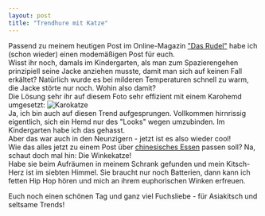 ```yaml
---
layout: post
title: "Trendhure mit Katze"
---
```


Passend zu meinem heutigen Post im Online-Magazin ["Das Rudel"](http://magazin.fuchsgehtum.de) habe ich (schon wieder) einen modemäßigen Post für euch.  
Wisst ihr noch, damals im Kindergarten, als man zum Spazierengehen prinzipiell seine Jacke anziehen musste, damit man sich auf keinen Fall erkältet? Natürlich wurde es bei milderen Temperaturen schnell zu warm, die Jacke störte nur noch. Wohin also damit?  
Die Lösung sehr ihr auf diesem Foto sehr effizient mit einem Karohemd umgesetzt:
![Karokatze](http://farm8.staticflickr.com/7297/12323824883_358ebefe18_c.jpg)  
Ja, ich bin auch auf diesen Trend aufgesprungen. Vollkommen hirnrissig eigentlich, sich ein Hemd nur des "Looks" wegen umzubinden. Im Kindergarten habe ich das gehasst.  
Aber das war auch in den Neunzigern - jetzt ist es also wieder cool!  
Wie das alles jetzt zu einem Post über [chinesisches Essen](http://magazin.fuchsgehtum.de/2014/bildgeschichten-2/) passen soll? Na, schaut doch mal hin: Die Winkekatze!  
Habe sie beim Aufräumen in meinem Schrank gefunden und mein Kitsch-Herz ist im siebten Himmel. Sie braucht nur noch Batterien, dann kann ich fetten Hip Hop hören und mich an ihrem euphorischen Winken erfreuen.  

Euch noch einen schönen Tag und ganz viel Fuchsliebe - für Asiakitsch und seltsame Trends!